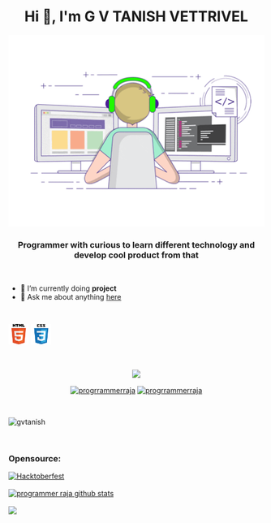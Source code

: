 <!--
**programmerraja/programmerraja** is a ✨ _special_ ✨ repository because its `README.md` (this file) appears on your GitHub profile.

Here are some ideas to get you started:

- 🔭 I’m currently working on ...
- 🌱 I’m currently learning ...
- 👯 I’m looking to collaborate on ...
- 🤔 I’m looking for help with ...
- 💬 Ask me about ...
- 📫 How to reach me: ...
- 😄 Pronouns: ...
- ⚡ Fun fact: ...
- 🔭 I’m currently working on <br>
-->
<h1 align="center">Hi 👋, I'm G V TANISH VETTRIVEL</h1>
<img src="./img/hero.gif" alt="Coder GIF" width="" height="">
<h3 align="center">Programmer with curious to learn different technology and develop cool product from that</h3>
<br>

- 🌱 I’m currently doing **project** 
- 💬 Ask me about anything [here](https://github.com/gvtanish/gvtanish/issues)

<br>

<p align="left">
  <img src="./img/html.png" alt="html5" width="40" height="40"/>
  <img src="./img/css.png" alt="css3" width="40" height="40"/> 
</p>
<br>
<p align = "center"><img align="center" src="https://github.com/rajput2107/rajput2107/blob/master/Assets/Handshake.gif" height="33px" /></p>
<p align="center">
<a href="https://www.youtube.com/channel/UC2oJSUOdsZh3ih_jLYNfu1w" target="blank"><img align="center" src="https://cdn.jsdelivr.net/npm/simple-icons@3.0.1/icons/youtube.svg" alt="progrrammerraja" height="30" width="30" /></a>
<a href="https://www.youtube.com/channel/UC2oJSUOdsZh3ih_jLYNfu1w" target="blank"><img align="center" src="https://cdn.jsdelivr.net/npm/simple-icons@3.0.1/icons/youtube.svg" alt="progrrammerraja" height="30" width="30" /></a>
</p>
<br>
<p align="left"> <img src="https://komarev.com/ghpvc/?username=mindsofsharvesh" alt="gvtanish" /> </p>
<br>

### Opensource:

[![Hacktoberfest](https://img.shields.io/badge/Hacktoberfest2020-firstcontribution-blueviolet)](https://hacktoberfest.digitalocean.com/profile)
<br>
<br>
[![programmer raja github stats](https://github-readme-stats.vercel.app/api?username=gvtanish&show_icons=true&theme=radical)](https://github.com/gvtanish/github-readme-stats&show_icons=true&theme=radical)


<a href="https://github.com/gvtanish/github-readme-stats">
  <!-- Change the `github-readme-stats.anuraghazra1.vercel.app` to `github-readme-stats.vercel.app`  -->
  <img align="center" src="https://github-readme-stats.vercel.app/api/top-langs/?username=gvtanish&layout=compact&theme=radical" />
</a>
<!--
<a href="https://github.com/anuraghazra/github-readme-stats">
  <img align="center" src="https://github-readme-stats..vercel.app/api/pin/?username=gvtanish&repo=github-readme-stats&theme=radical" />
</a>    
<a href="https://github.com/anuraghazra/anuraghazra.github.io">
  <img align="center" src="https://github-readme-stats.vercel.app/api/pin/?username=gvtanish&repo=gvtanish.github.io&theme=radical" />
</a>-->
